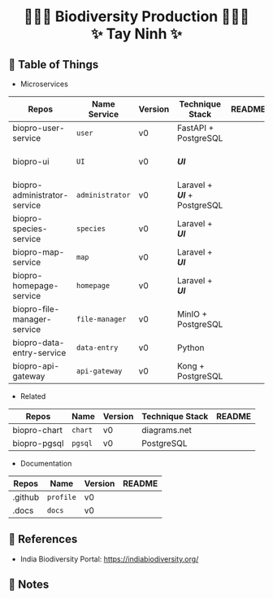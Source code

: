 # <p align="center">:tada::tada::tada: Biodiversity Production :tada::tada::tada: <br> ✨ Tay Ninh ✨ </p>

## :newspaper: Table of Things

+ Microservices

Repos | Name Service | Version | Technique Stack | README | Notes
-----|-----|-----|-----|-----|----- 
biopro-user-service | `user` | v0 | FastAPI + PostgreSQL | | 
biopro-ui | `UI` | v0 | **_UI_** | | Choose Frontend Framework
biopro-administrator-service | `administrator` | v0 | Laravel + **_UI_** + PostgreSQL | | Using `biopro-ui`
biopro-species-service | `species` | v0 | Laravel + **_UI_** | | Using `biopro-ui`
biopro-map-service | `map` | v0 | Laravel + **_UI_** | | Using `biopro-ui`
biopro-homepage-service | `homepage` | v0 | Laravel + **_UI_** | | Using `biopro-ui`
biopro-file-manager-service  | `file-manager` | v0 | MinIO + PostgreSQL | | 
biopro-data-entry-service | `data-entry` | v0 | Python | | Choose Framework
biopro-api-gateway | `api-gateway` | v0 | Kong + PostgreSQL | | 

+ Related

Repos | Name | Version | Technique Stack | README
-----|-----|-----|-----|-----
biopro-chart | `chart` | v0 | diagrams.net |
biopro-pgsql | `pgsql` | v0 | PostgreSQL |

+ Documentation

Repos | Name | Version | README
-----|-----|-----|-----
.github | `profile` | v0 | 
.docs | `docs` | v0 |  

## :bookmark_tabs: References
- India Biodiversity Portal: https://indiabiodiversity.org/

## :memo: Notes

